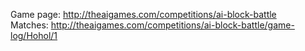 Game page: http://theaigames.com/competitions/ai-block-battle  
Matches: http://theaigames.com/competitions/ai-block-battle/game-log/Hohol/1
